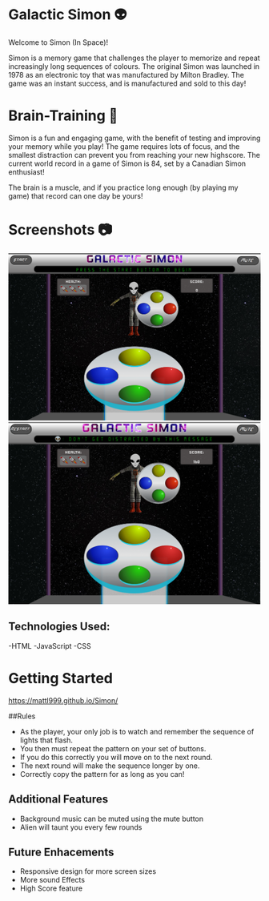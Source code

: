 
# Galactic Simon :alien:

Welcome to Simon (In Space)!

Simon is a memory game that challenges the player to memorize and repeat increasingly long sequences of colours. The original Simon was launched in 1978 as an electronic toy that was manufactured by Milton Bradley. The game was an instant success, and is manufactured and sold to this day!

# Brain-Training :muscle:
Simon is a fun and engaging game, with the benefit of testing and improving your memory while you play! The game requires lots of focus, and the smallest distraction can prevent you from reaching your new highscore. The current world record in a game of Simon is 84, set by a Canadian Simon enthusiast! 

The brain is a muscle, and if you practice long enough (by playing my game) that record can one day be yours!

# Screenshots :camera:
![Alt text](https://github.com/mattl999/Simon/blob/gh-pages/assets/Photos/Simon1.png?raw=true)
![Alt text](https://github.com/mattl999/Simon/blob/gh-pages/assets/Photos/Simon2.png?raw=true)

## Technologies Used:
-HTML
-JavaScript
-CSS

# Getting Started

https://mattl999.github.io/Simon/

##Rules
- As the player, your only job is to watch and remember the sequence of lights that flash.
- You then must repeat the pattern on your set of buttons.
- If you do this correctly you will move on to the next round.
- The next round will make the sequence longer by one.
- Correctly copy the pattern for as long as you can!

## Additional Features
- Background music can be muted using the mute button
- Alien will taunt you every few rounds

## Future Enhacements

- Responsive design for more screen sizes
- More sound Effects
- High Score feature


